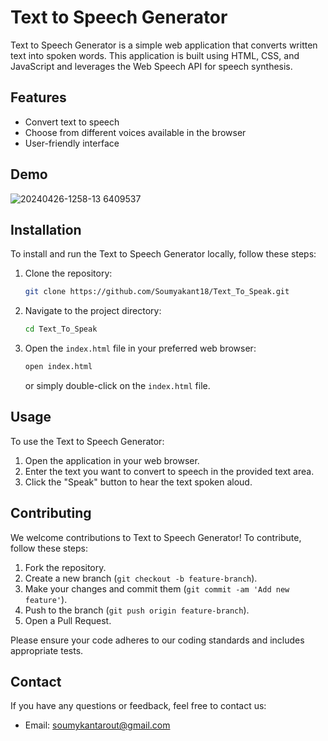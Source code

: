 # Text to Speech Generator


Text to Speech Generator is a simple web application that converts written text into spoken words. This application is built using HTML, CSS, and JavaScript and leverages the Web Speech API for speech synthesis.

## Features
- Convert text to speech
- Choose from different voices available in the browser
- User-friendly interface

## Demo

![20240426-1258-13 6409537](https://github.com/Soumyakant18/Text_To_Speak/assets/134955001/ea310da3-4eea-4bab-86ce-f8cc5420c001)




## Installation
To install and run the Text to Speech Generator locally, follow these steps:

1. Clone the repository:
    ```bash
    git clone https://github.com/Soumyakant18/Text_To_Speak.git
    ```

2. Navigate to the project directory:
    ```bash
    cd Text_To_Speak
    ```

3. Open the `index.html` file in your preferred web browser:
    ```bash
    open index.html
    ```
    or simply double-click on the `index.html` file.

## Usage
To use the Text to Speech Generator:

1. Open the application in your web browser.
2. Enter the text you want to convert to speech in the provided text area.
5. Click the "Speak" button to hear the text spoken aloud.



## Contributing
We welcome contributions to Text to Speech Generator! To contribute, follow these steps:

1. Fork the repository.
2. Create a new branch (`git checkout -b feature-branch`).
3. Make your changes and commit them (`git commit -am 'Add new feature'`).
4. Push to the branch (`git push origin feature-branch`).
5. Open a Pull Request.

Please ensure your code adheres to our coding standards and includes appropriate tests.


## Contact
If you have any questions or feedback, feel free to contact us:

- Email: soumykantarout@gmail.com

